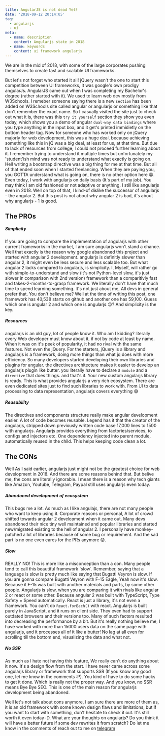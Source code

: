 ```yaml
---
title: AngularJS is not dead Yet!
date: '2018-09-12 20:14:05'
tag: 
  - angularjs
  - ui
meta:
  - name: description
    content: Angularjs state in 2018
  - name: keywords
    content: ui framework angularjs
---
```


We are in the mid of 2018, with some of the large corporates pushing themselves to create fast and scalable UI frameworks. 

<!-- more -->
But let's not forget who started it all! jQuery wasn't the one to start this competition between UI frameworks, It was google's own prodigy angularJs. AngularJS came out when I was completing my Bachelor's degree (rather started with it). We used to learn web dev mostly from W3Schools. I remeber someone saying there is a new `section` has been added on W3Schools site called angular or angularjs or something like that don't remember the exact name. So I casually visited the site just to check out what it is, there was this `try it yourself` section they show you even today, which shows you a demo of angular `dual-way data bindings` where you type anything in the input box, and it get's printed immidietly on the bottom header tag. Now for someone who has worked only on jQuery majorly for web development, this was a huge deal, because achieving something like this in jQ was a big deal, at least for us, at that time. But due to lack of resources from college, I could not proceed further learning about it. I remember trying to understand it multiple times but unfortunately my 'student'ish mind was not ready to understand what exactly is going on. Hell writing a bootstrap directive was a big thing for me at that time.
But all of that ended soon when I started freelancing. When they are paying you, you GOTTA understand what is going on, there is no other option here :grin:. Even today, I work with angularjs on daily basis (It's part of my job). You may think I am old fashioned or not adaptive or anything, I still like angularjs even in 2018. Well on top of that, I kind-of dislike the successor of angularjs - the angular 2. But this post is not about why angular 2 is bad, it's about why angularjs - 1 is good.

## The PROs

##### Simplicity
If you are going to compare the implementation of angularjs with other current frameworks in the market, I am sure angularjs won't stand a chance. Well that exactly is the reason why google abandoned this project and started with angular 2 development. angularjs is definitly slower than angular 2, it might even be less secure and less scalable too. But what angular 2 lacks compared to angularjs, is simplicity. I, Myself, will rather go with simple-to-understand and slow (it's not Python-level slow, it's just slower in comparison with 2nd version) framework than a comparitivly fast and takes-2-months-to-grasp framework. We literally don't have that much time to spend learning something. It's not just about me, All devs in general prefer that. You don't believe me? Well at the time of writing this post, one framework has 40,538 starts on github and another one has 59,100. Guess which one is angular 2 and which one is angularjs :relieved:? And simplicity is the key. 

##### Resources
angularjs is an old guy, lot of people know it. Who am I kidding? literally every Web developer must know about it, if not by code at least by name. When it was on it's peek of popularity, it had no rival with the same features. Not even the jQuery. For the starters, jQuery is a library and angularjs is a framework, doing more things than what jq does with more efficiency. So many developers started developing their own libraries and plugins for angular. the directives architecture makes it easier to develop an angularjs plugin like butter. you literally have to declare a `module` and a `directive` that does things. and that's it. Your new custom angularjs library is ready. This is what provides angularjs a very rich ecosystem. There are even dedicated sites just to find such libraries to work with. From UI to data processing to data representation, angularjs covers everything :smile:

##### Reusability
The directives and components structure really make angular development easier. A lot of code becomes reusable. Legend has it that the creator of the angularjs, stripped down previously written code base 17,000 lines to 1500 with angularjs. Angularjs provides everything from factories/services, to configs and injectors etc. One dependency injected into parent module, automatically reused in the child. This helps keeping code clean a lot.

## The CONs

Well As I said earlier, angularjs just might not be the greatest choice for web development in 2018. And there are some reasons behind that. But belive me, the cons are literally ignorable. I mean there is a reason why tech giants like Amazon, Youtube, Telegram, Paypal still uses angularjs even today.

##### Abandoned development of ecosystem

This bugs me a lot. As much as I like angulajs, there are not many people who want to keep using it. Corporate reasons or personal, A lot of crowd shifted towards angular 2 development when it came out. Many devs abandoned their nice tiny well maintained and popular libraries and started new/migrated existing to the hell of angular 2. I personally have monkey-patched a lot of libraries because of some bug or requirement. And the sad part is no one even cares for the PRs anymore :disappointed:. 

##### Slow
REALLY NO! This is more like a misconception than a con. Many people tend to call this beautiful framework 'slow'. Remember, saying that a language is slow is pretty much like saying that Bugatti Veyron is slow. If you are gonna compare Bugatti Veyron with F-15 Eagle, Yeah now it's slow. Because it F-15 was built with another materials and parts, by some other people. Angularjs is slow, when you are comparing it with rivals like angular 2 or react or some other. Because angular 2 was built with TypeScript, Type Safety = Speed automatically. React is just a library, it's not even a framework. You can't do `React.forEach()` with react. Angularjs is built purely in JavaScript, and it runs on client side. They even had to support outdated browsers and their versions too. Many of such factors resulted into decreasing the performance by a bit. But it's really nothing believe me, I have worked with more than 15000 users data on the same page with angularjs, and it processes all of it like a butter! No lag at all even for scrolling till the bottom end, visualizing the data and what not.  

##### No SSR
As much as I hate not having this feature, We really can't do anything about it now. It's a design flow from the start. I have never came across some angularjs library or framework that supports SSR (If you know any good one, let me know in the comments :P). You kind of have to do some hacks to get it done. Which is really not the proper way. And you know, no SSR means Bye Bye SEO. This is one of the main reason for angularjs development being abandoned. 

Well let's not talk about cons anymore, I am sure there are more of them as, it is an old framework with some known design flaws and limitations, but if you want to start with something, don't hesitate to check it out. It's still worth it even today :D. What are your thoughts on angularjs? Do you think it will have a better future if some dev rewrites it from scratch? Do let me know in the comments of reach out to me on [telegram](http://t.me/Sparkenstein)